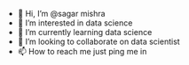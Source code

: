 - 👋 Hi, I’m @sagar mishra
- 👀 I’m interested in data science
- 🌱 I’m currently learning data science
- 💞️ I’m looking to collaborate on data scientist
- 📫 How to reach me just ping me in
<!---
sagar mishra is a ✨ special ✨ repository because its `README.md` (this file) appears on your GitHub profile.
You can click the Preview link to take a look at your changes.
--->

